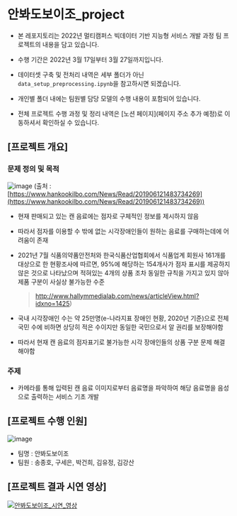 # 안봐도보이조_project

- 본 레포지토리는 2022년 멀티캠퍼스 빅데이터 기반 지능형 서비스 개발 과정 팀 프로젝트의 내용을 담고 있습니다.

- 수행 기간은 2022년 3월 17일부터 3월 27일까지입니다. 

- 데이터셋 구축 및 전처리 내역은 세부 폴더가 아닌 `data_setup_preprocessing.ipynb`을 참고하시면 되겠습니다.

- 개인별 폴더 내에는 팀원별 담당 모델의 수행 내용이 포함되어 있습니다.

- 전체 프로젝트 수행 과정 및 정리 내역은 [노션 페이지](페이지 주소 추가 예정)로 이동하셔서 확인하실 수 있습니다.

## [프로젝트 개요]

### 문제 정의 및 목적
![image](https://user-images.githubusercontent.com/96458726/159822831-90b950ed-7ee2-48e1-9fc0-3193e3372b98.png)
(출처 : [https://www.hankookilbo.com/News/Read/201906121483734269](https://www.hankookilbo.com/News/Read/201906121483734269))

- 현재 판매되고 있는 캔 음료에는 점자로 구체적인 정보를 제시하지 않음
- 따라서 점자를 이용할 수 밖에 없는 시각장애인들이 원하는 음료를 구매하는데에 어려움이 존재
- 2021년 7월 식품의약품안전처와 한국식품산업협회에서 식품업계 회원사 161개를 대상으로 한 현황조사에 따르면, 95%에 해당하는 154개사가 점자 표시를 제공하지 않은 것으로 나타났으며 적혀있는 4개의 상품 조차 동일한 규칙을 가지고 있지 않아 제품 구분이 사실상 불가능한 수준
    
    > http://www.hallymmedialab.com/news/articleView.html?idxno=1425)
    > 
- 국내 시각장애인 수는 약 25만명(e-나라지표 장애인 현황, 2020년 기준)으로 전체 국민 수에 비하면 상당히 적은 수이지만 동일한 국민으로서 알 권리를 보장해야함
- 따라서 현재 캔 음료의 점자표기로 불가능한 시각 장애인들의 상품 구분 문제 해결해야함

### 주제

- 카메라를 통해 입력된 캔 음료 이미지로부터 음료명을 파악하여 해당 음료명을 음성으로 출력하는 서비스 기초 개발

## [프로젝트 수행 인원]
![image](https://user-images.githubusercontent.com/96458726/159822938-ba20e3ca-3523-45e2-8ab1-4febbcc61cce.png)

- 팀명 : 안봐도보이조
- 팀원 : 송종호, 구세은, 박건희, 김유정, 김강산

## [프로젝트 결과 시연 영상]
[![안봐도보이조_시연_영상](http://img.youtube.com/vi/bYQ3Loz-oyw/0.jpg)](https://www.youtube.com/watch?v=bYQ3Loz-oyw) 
